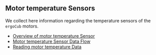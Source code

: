 ## Motor temperature Sensors
We collect here information regarding the temperature sensors of the `ergoCub` motors.

- [Overview of motor temperature Sensor](./general/overview.md)
- [Motor temperature Sensor Data Flow](./software/dataflow.md)
- [Reading motor temperature Data](./software/reading_data.md)